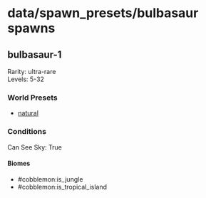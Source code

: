 # data/spawn_presets/bulbasaur spawns  
  
## bulbasaur-1  
Rarity: ultra-rare  
Levels: 5-32  
  
### World Presets  
* [natural](/data/spawn_data/natural.md)  
  
### Conditions  
Can See Sky: True  
  
#### Biomes  
  * #cobblemon:is_jungle
  * #cobblemon:is_tropical_island
  
